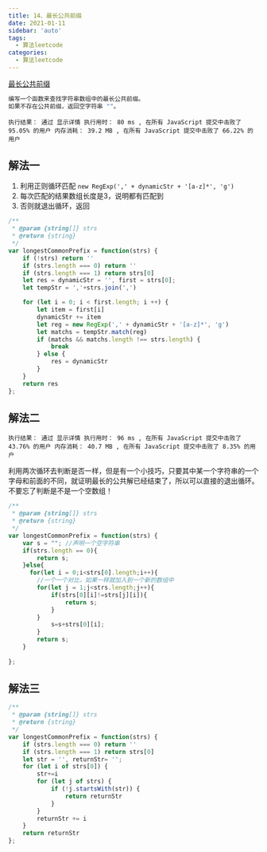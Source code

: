 ```yaml
---
title: 14、最长公共前缀
date: 2021-01-11
sidebar: 'auto'
tags: 
  - 算法leetcode
categories:
  - 算法leetcode
---
```

[最长公共前缀](https://leetcode-cn.com/problems/longest-common-prefix/)

```js
编写一个函数来查找字符串数组中的最长公共前缀。
如果不存在公共前缀，返回空字符串 ""。
```

`
执行结果： 通过 显示详情 执行用时： 80 ms , 在所有 JavaScript 提交中击败了 95.05% 的用户 内存消耗： 39.2 MB , 在所有 JavaScript 提交中击败了 66.22% 的用户
`

## 解法一

1. 利用正则循环匹配 `new RegExp(',' + dynamicStr + '[a-z]*', 'g')`
2. 每次匹配的结果数组长度是3，说明都有匹配到
3. 否则就退出循环，返回

```js
/**
 * @param {string[]} strs
 * @return {string}
 */
var longestCommonPrefix = function(strs) {
    if (!strs) return ''
    if (strs.length === 0) return ''
    if (strs.length === 1) return strs[0]
    let res = dynamicStr = '', first = strs[0];
    let tempStr = ','+strs.join(',')

    for (let i = 0; i < first.length; i ++) {
        let item = first[i]
        dynamicStr += item
        let reg = new RegExp(',' + dynamicStr + '[a-z]*', 'g')
        let matchs = tempStr.match(reg)
        if (matchs && matchs.length !== strs.length) {
            break
        } else {
            res = dynamicStr
        }
    }
    return res
};
```

## 解法二
`
执行结果： 通过 显示详情 执行用时： 96 ms , 在所有 JavaScript 提交中击败了 43.76% 的用户 内存消耗： 40.7 MB , 在所有 JavaScript 提交中击败了 8.35% 的用户
`
  
利用两次循环去判断是否一样，但是有一个小技巧，只要其中某一个字符串的一个字母和前面的不同，就证明最长的公共解已经结束了，所以可以直接的退出循环。 不要忘了判断是不是一个空数组！
```js
/**
 * @param {string[]} strs
 * @return {string}
 */
var longestCommonPrefix = function(strs) {
    var s = ""; //声明一个空字符串
    if(strs.length == 0){
        return s;
    }else{   
      for(let i = 0;i<strs[0].length;i++){
        //一个一个对比，如果一样就加入到一个新的数组中
        for(let j = 1;j<strs.length;j++){
            if(strs[0][i]!=strs[j][i]){
                return s;
            }
        }
            s=s+strs[0][i];
        }
        return s;
    }
    
};
```

## 解法三
```js
/**
 * @param {string[]} strs
 * @return {string}
 */
var longestCommonPrefix = function(strs) {
    if (strs.length === 0) return ''
    if (strs.length === 1) return strs[0]
    let str = '', returnStr= '';
    for (let i of strs[0]) {
        str+=i
        for (let j of strs) {
            if (!j.startsWith(str)) {
                return returnStr
            }
        }
        returnStr += i
    }
    return returnStr
};
```